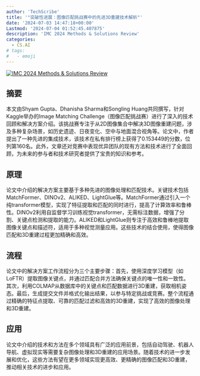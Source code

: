 ```yaml
---
author: 'TechScribe'
title: '"突破性进展：图像匹配挑战赛中的先进3D重建技术解析"'
date: '2024-07-03 14:47:18+00:00'
Lastmod: '2024-07-04 01:52:45.407875'
description: 'IMC 2024 Methods & Solutions Review'
categories:
  - CS.AI
# tags:
#   - emoji
---
```


[![IMC 2024 Methods & Solutions Review](https://arxiv-research-1301205113.cos.ap-guangzhou.myqcloud.com/images/2407.03172v1.pdf_0.jpg)](https://arxiv.org/abs/2407.03172v1)

## 摘要

本文由Shyam Gupta、Dhanisha Sharma和Songling Huang共同撰写，针对Kaggle举办的Image Matching Challenge（图像匹配挑战赛）进行了深入的技术回顾和解决方案介绍。该挑战赛专注于从2D图像集合中解决3D图像重建问题，涉及多种复杂场景，如历史遗迹、日夜变化、空中与地面混合视角等。论文中，作者提出了一种先进的集成技术，该技术在私有排行榜上获得了0.153449的分数，位列第160名。此外，文章还对竞赛中表现优异团队的现有方法和技术进行了全面回顾，为未来的参与者和技术研究者提供了宝贵的知识和参考。<!--more-->

## 原理

论文中介绍的解决方案主要基于多种先进的图像处理和匹配技术。关键技术包括MatchFormer、DINOv2、ALIKED、LightGlue等。MatchFormer通过引入一个纯transformer模型，实现了特征提取和匹配的同时进行，提高了计算效率和鲁棒性。DINOv2利用自监督学习训练视觉transformer，无需标注数据，增强了分割、关键点检测和提取的能力。ALIKED和LightGlue则专注于高效和鲁棒地提取图像关键点和描述符，适用于多种视觉测量应用。这些技术的结合使用，使得图像匹配和3D重建过程更加精确和高效。

## 流程

论文中的解决方案工作流程分为三个主要步骤：首先，使用深度学习模型（如LoFTR）提取图像关键点，并通过匹配合并方法确保关键点的唯一性和一致性。其次，利用COLMAP从数据库中的关键点和匹配数据进行3D重建，获取相机姿态。最后，生成提交文件并格式化输出结果，以参与特定挑战或竞赛。整个流程通过精确的特征点提取、可靠的匹配过滤和高效的3D重建，实现了高效的图像处理和3D重建。

## 应用

论文中介绍的技术和方法在多个领域具有广泛的应用前景，包括自动驾驶、机器人导航、虚拟现实等需要复杂图像处理和3D重建的应用场景。随着技术的进一步发展和优化，这些方法有望在更多领域实现更高效、更精确的图像匹配和3D重建，推动相关技术的进步和应用。